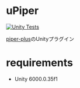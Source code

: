 # uPiper

[![Unity Tests](https://github.com/ayutaz/uPiper/actions/workflows/unity-tests.yml/badge.svg)](https://github.com/ayutaz/uPiper/actions/workflows/unity-tests.yml)

[piper-plus]()のUnityプラグイン

# requirements
* Unity 6000.0.35f1
